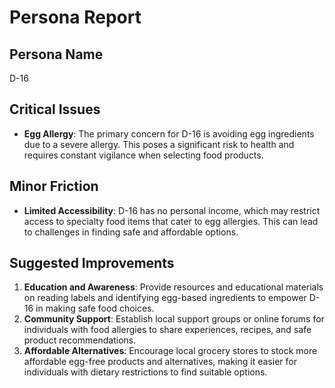 # Persona Report

## Persona Name
D-16

## Critical Issues
- **Egg Allergy**: The primary concern for D-16 is avoiding egg ingredients due to a severe allergy. This poses a significant risk to health and requires constant vigilance when selecting food products.

## Minor Friction
- **Limited Accessibility**: D-16 has no personal income, which may restrict access to specialty food items that cater to egg allergies. This can lead to challenges in finding safe and affordable options.

## Suggested Improvements
1. **Education and Awareness**: Provide resources and educational materials on reading labels and identifying egg-based ingredients to empower D-16 in making safe food choices.
2. **Community Support**: Establish local support groups or online forums for individuals with food allergies to share experiences, recipes, and safe product recommendations.
3. **Affordable Alternatives**: Encourage local grocery stores to stock more affordable egg-free products and alternatives, making it easier for individuals with dietary restrictions to find suitable options.